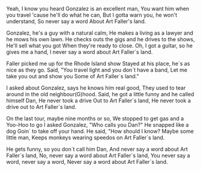 Yeah, I know you heard Gonzalez is an excellent man,
You want him when you travel 'cause he'll do what he can,
But I gotta warn you, he won't understand,
So never say a word 
About Art Faller's land.

Gonzalez, he's a guy with a natural calm,
He makes a living as a lawyer and he mows his own lawn.
He checks outs the gigs and he drives to the shows,
He'll sell what you got 
When they're  ready to close.
Oh, I got a guitar, so he gives me a hand,
I never say a word about  Art Faller´s land.

Faller picked me up for the Rhode Island show
Stayed at his place, he´s as nice as they go.
Said, "You travel light and you don´t have a band,
Let me take you out and show you 
Some of  Art Faller´s land."

I asked about Gonzalez, says he knows him real good,
They used to tear around in the old neighbour(G)hood.
Said, he got a little funny and he called himself Dan,
He never took a drive 
Out to  Art Faller´s land,
He never took a drive out to  Art Faller´s land.

On the last tour, maybe nine months or so,
We stopped to get gas and a Yoo-Hoo to go
I asked Gonzalez, "Who calls you Dan?"
He snapped like a dog 
Goin´ to  take off your hand.
He said, "How should I know? Maybe some little man,
Keeps monkeys wearing speedos on Art Faller´s land.
 
He gets funny, so you don´t call him Dan,
And never say a word about  Art Faller´s land,
No, never say a word about  Art Faller´s land,
You never say a word, never say a word,
Never say a word about Art Faller´s land.
